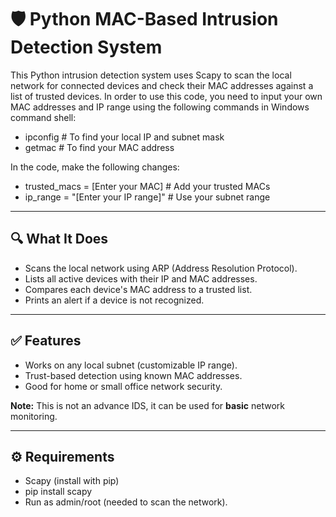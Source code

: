 # 🛡️ Python MAC-Based Intrusion Detection System

This Python intrusion detection system uses Scapy to scan the local network for connected devices and check their MAC addresses against a list of trusted devices. In order to use this code, you need to input your own MAC addresses and IP range using the following commands in Windows command shell:
- ipconfig         # To find your local IP and subnet mask
- getmac           # To find your MAC address

In the code, make the following changes: 
- trusted_macs = [Enter your MAC]                     # Add your trusted MACs
- ip_range = "[Enter your IP range]"                  # Use your subnet range



---

## 🔍 What It Does

- Scans the local network using ARP (Address Resolution Protocol).
- Lists all active devices with their IP and MAC addresses.
- Compares each device's MAC address to a trusted list.
- Prints an alert if a device is not recognized.

---

## ✅ Features

- Works on any local subnet (customizable IP range).
- Trust-based detection using known MAC addresses.
- Good for home or small office network security.

**Note:** This is not an advance IDS, it can be used for **basic** network monitoring. 

---

## ⚙️ Requirements

- Scapy (install with pip)
- pip install scapy
- Run as admin/root (needed to scan the network).
